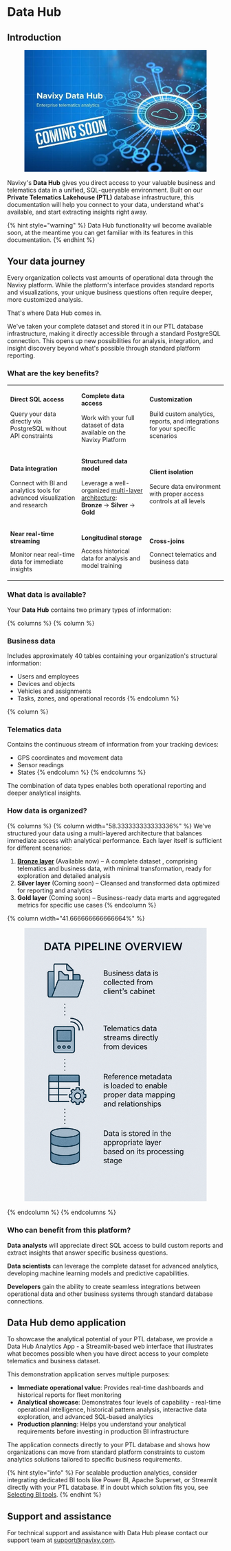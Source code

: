 # Data Hub

## Introduction

<figure><img src=".gitbook/assets/image.png" alt=""><figcaption></figcaption></figure>

Navixy's **Data Hub** gives you direct access to your valuable business and telematics data in a unified, SQL-queryable environment. Built on our **Private Telematics Lakehouse (PTL)** database infrastructure, this documentation will help you connect to your data, understand what's available, and start extracting insights right away.

{% hint style="warning" %}
Data Hub functionality wil become available soon, at the meantime you can get familiar with its features in this documentation.
{% endhint %}

## Your data journey

Every organization collects vast amounts of operational data through the Navixy platform. While the platform's interface provides standard reports and visualizations, your unique business questions often require deeper, more customized analysis.

That's where Data Hub comes in.

We've taken your complete dataset and stored it in our PTL database infrastructure, making it directly accessible through a standard PostgreSQL connection. This opens up new possibilities for analysis, integration, and insight discovery beyond what's possible through standard platform reporting.

### What are the key benefits?

|                                                                                                                             |                                                                                                                                                                                                                              |                                                                                                                            |
| --------------------------------------------------------------------------------------------------------------------------- | ---------------------------------------------------------------------------------------------------------------------------------------------------------------------------------------------------------------------------- | -------------------------------------------------------------------------------------------------------------------------- |
| <p><strong>Direct SQL access</strong><br><br>Query your data directly via PostgreSQL without API constraints</p>            | <p><strong>Complete data access</strong><br><br>Work with your full dataset of data available on the Navixy Platform</p>                                                                                                     | <p><strong>Customization</strong><br><br>Build custom analytics, reports, and integrations for your specific scenarios</p> |
| <p><strong>Data integration</strong><br><br>Connect with BI and analytics tools for advanced visualization and research</p> | <p><strong>Structured data model</strong><br><br>Leverage a well-organized <a href="./#how-data-is-organized">multi-layer architecture</a>:<br><strong>Bronze</strong> → <strong>Silver</strong> → <strong>Gold</strong></p> | <p><strong>Client isolation</strong><br><br>Secure data environment with proper access controls at all levels</p>          |
| <p><strong>Near real-time streaming</strong> </p><p></p><p>Monitor near real-time data for immediate insights</p>           | <p><strong>Longitudinal storage</strong> </p><p></p><p>Access historical data for analysis and model training</p>                                                                                                            | <p></p><p><strong>Cross-joins</strong></p><p></p><p>Connect telematics and business data <br></p>                          |

### What data is available?

Your **Data Hub** contains two primary types of information:

{% columns %}
{% column %}
### **Business data**

Includes approximately 40 tables containing your organization's structural information:

* Users and employees
* Devices and objects
* Vehicles and assignments
* Tasks, zones, and operational records
{% endcolumn %}

{% column %}
### **Telematics data**

Contains the continuous stream of information from your tracking devices:

* GPS coordinates and movement data
* Sensor readings
* States
{% endcolumn %}
{% endcolumns %}

The combination of data types enables both operational reporting and deeper analytical insights.

### How data is organized?

{% columns %}
{% column width="58.333333333333336%" %}
We've structured your data using a multi-layered architecture that balances immediate access with analytical performance. Each layer itself is sufficient for different scenarios:

1. [**Bronze layer**](data-hub/schema-overview/bronze-layer.md) (Available now) – A complete dataset , comprising telematics and business data, with minimal transformation, ready for exploration and detailed analysis
2. **Silver layer** (Coming soon) – Cleansed and transformed data optimized for reporting and analytics
3. **Gold layer** (Coming soon) – Business-ready data marts and aggregated metrics for specific use cases
{% endcolumn %}

{% column width="41.666666666666664%" %}
<figure><img src=".gitbook/assets/image (1) (1) (1).png" alt="Data pipeline overview Your data flows through a comprehensive pipeline before reaching the warehouse: Business data is collected from client’s cabinet Telematics data streams directly from devices Reference metadata is loaded to enable proper data mapping and relationships Data is stored in the appropriate layer based on its processing stage"><figcaption></figcaption></figure>
{% endcolumn %}
{% endcolumns %}

### Who can benefit from this platform?

**Data analysts** will appreciate direct SQL access to build custom reports and extract insights that answer specific business questions.

**Data scientists** can leverage the complete dataset for advanced analytics, developing machine learning models and predictive capabilities.

**Developers** gain the ability to create seamless integrations between operational data and other business systems through standard database connections.

## Data Hub demo application

To showcase the analytical potential of your PTL database, we provide a Data Hub Analytics App - a Streamlit-based web interface that illustrates what becomes possible when you have direct access to your complete telematics and business dataset.

This demonstration application serves multiple purposes:

* **Immediate operational value**: Provides real-time dashboards and historical reports for fleet monitoring
* **Analytical showcase**: Demonstrates four levels of capability - real-time operational intelligence, historical pattern analysis, interactive data exploration, and advanced SQL-based analytics
* **Production planning**: Helps you understand your analytical requirements before investing in production BI infrastructure

The application connects directly to your PTL database and shows how organizations can move from standard platform constraints to custom analytics solutions tailored to specific business requirements.

{% hint style="info" %}
For scalable production analytics, consider integrating dedicated BI tools like Power BI, Apache Superset, or Streamlit directly with your PTL database. If in doubt which solution fits you, see [Selecting BI tools](data-hub/connection-setup/selecting-bi-tools/).
{% endhint %}

## Support and assistance

For technical support and assistance with Data Hub please contact our support team at [support@navixy.com](mailto:support@navixy.com).
